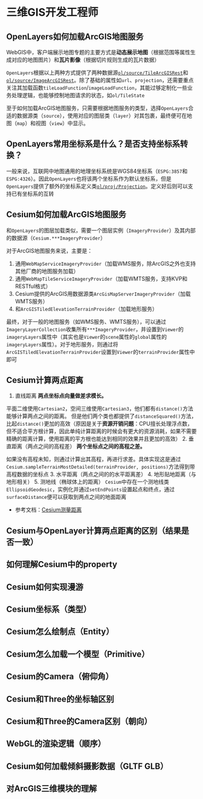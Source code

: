 # 三维GIS开发工程师

## OpenLayers如何加载ArcGIS地图服务

WebGIS中，客户端展示地图专题的主要方式是**动态展示地图**（根据范围等属性生成对应的地图图片）和**瓦片影像**（根据切片规则生成的瓦片数据）

`OpenLayers`根据以上两种方式提供了两种数据源[`ol/source/TileArcGISRest`](https://openlayers.org/en/latest/apidoc/module-ol_source_ImageArcGISRest-ImageArcGISRest.html)和[`ol/source/ImageArcGISRest`](https://openlayers.org/en/latest/apidoc/module-ol_source_Image-ImageSource.html)。除了基础的属性如`url`、`projection`，还需要重点关注其加载函数`tileLoadFunction`/`imageLoadFunction`，其能过够定制化一些业务处理逻辑，也能够控制地图请求的状态，如`ol/TileState`

至于如何加载ArcGIS地图服务，只需要根据地图服务的类型，选择`OpenLayers`合适的数据源类（`source`），使用对应的图层类（`layer`）对其包裹，最终便可在地图（`map`）和视图（`view`）中显示。

## OpenLayers常用坐标系是什么？是否支持坐标系转换？

一般来说，互联网中地图通用的地理坐标系统是WGS84坐标系（`ESPG:3857`和`ESPG:4326`）。因此`OpenLayers`也将该两个坐标系作为默认坐标系，但是`OpenLayers`提供了额外的坐标系定义类[`ol/proj/Projection`](https://openlayers.org/en/latest/apidoc/module-ol_proj_Projection-Projection.html)。定义好后则可以支持已有坐标系的互转

## Cesium如何加载ArcGIS地图服务

和`OpenLayers`的图层加载类似，需要一个图层实例（`ImageryProvider`）及其内部的数据源（`Cesium.***ImageryProvider`）

对于ArcGIS地图服务来说，主要是：

1. 通用`WebMapServiceImageryProvider`（加载WMS服务，除ArcGIS之外也支持其他厂商的地图服务加载）
2. 通用`WebMapTileServiceImageryProvider`（加载WMTS服务，支持KVP和RESTful格式）
3. Cesium提供的ArcGIS用数据源类`ArcGisMapServerImageryProvider`（加载WMTS服务）
4. 和`ArcGISTiledElevationTerrainProvider`（加载地形服务）

最终，对于一般的地图服务（如WMS服务、WMTS服务），可以通过`ImageryLayerCollection`收集所有`***ImageryProvider`，并设置到`Viewer`的`imageryLayers`属性中（其实也是`Viewer`的`scene`属性的`global`属性的`imageryLayers`属性）。对于地形服务，则通过将`ArcGISTiledElevationTerrainProvider`设置到`Viewer`的`terrainProvider`属性中即可

## Cesium计算两点距离

1. 直线距离
  **两点坐标点向量做差求模长。**

  平面二维使用`Cartesian2`，空间三维使用`Cartesian3`，他们都有`distance()`方法能够计算两点之间的距离。
  但是他们两个类也都提供了`distanceSquared()`方法，比起`distance()`更加的高效（原因是关于**资源开销问题**：CPU擅长处理浮点数，但不适合平方根计算，因此单纯计算距离的时候会有更大的资源消耗，如果不需要精确的距离计算，使用距离的平方根也能达到相同的效果并且更加的高效）
2. 垂直距离（两点之间的高程差）
  **两个坐标点之间的高程之差。**
  
  如果没有高程未知，则通过计算出其高程，再进行求差。具体实现这是通过`Cesium.sampleTerrainMostDetailed(terrainProvider, positions)`方法得到带高程数据的坐标点
3. 水平距离（两点之间的的水平距离差）
4. 地形贴地距离（与地形相关）
5. 测地线（椭球体上的距离）
  `Cesium`中存在一个测地线类`EllipsoidGeodesic`，实例化并通过`setEndPoints`设置起点和终点，通过`surfaceDistance`便可以获取到两点之间的地面距离

- 参考文档：[Cesium测量距离](https://www.jianshu.com/p/a8d4123c03ef)

## Cesium与OpenLayer计算两点距离的区别（结果是否一致）

## 如何理解Cesium中的property

## Cesium如何实现漫游

## Cesium坐标系（类型）

## Cesium怎么绘制点（Entity）

## Cesium怎么加载一个模型（Primitive）

## Cesium的Camera（俯仰角）

## Cesium和Three的坐标轴区别

## Cesium和Three的Camera区别（朝向）

## WebGL的渲染逻辑（顺序）

## Cesium如何加载倾斜摄影数据（GLTF GLB）

## 对ArcGIS三维模块的理解

